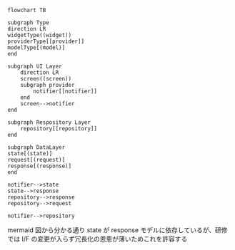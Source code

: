 ```mermaid
flowchart TB

subgraph Type
direction LR
widgetType((widget))
providerType[[provider]]
modelType[(model)]
end

subgraph UI Layer
    direction LR
    screen((screen))
    subgraph provider
        notifier[[notifier]]
    end
    screen-->notifier
end

subgraph Respository Layer
    repository[[repository]]
end

subgraph DataLayer
state[(state)]
request[(request)]
response[(response)]
end

notifier-->state
state-->response
repository-->response
repository-->request

notifier-->repository
```

mermaid 図から分かる通り state が response モデルに依存しているが、研修では I/F の変更が入らず冗長化の恩恵が薄いためこれを許容する
